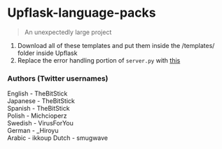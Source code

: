 # Upflask-language-packs
> An unexpectedly large project  

1. Download all of these templates and put them inside the /templates/ folder inside Upflask
2. Replace the error handling portion of `server.py` with [this](https://paste.thebitstick.xyz/atunupuqif.py)  

### Authors (Twitter usernames)
English - TheBitStick  
Japanese - TheBitStick  
Spanish - TheBitStick  
Polish - Michcioperz  
Swedish - VirusForYou  
German - _Hiroyu  
Arabic - ikkoup
Dutch - smugwave
